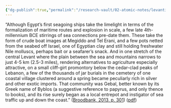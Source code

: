 ```yaml
---
{"dg-publish":true,"permalink":"/research-vault/02-atomic-notes/levantine-byblos-was-an-early-center-with-evidence-of-maritime-connection-to-egypt-and-the-wider-mediterranean/"}
---
```


“Although Egypt’s first seagoing ships take the limelight in terms of the formalization of maritime routes and explosion in scale, a few late 4th-millennium BCE stirrings of sea connections pre-date them. These take the form of crude boat images at Megiddo and Tel Erani, and a few pots netted from the seabed off Israel, one of Egyptian clay and still holding freshwater Nile molluscs, perhaps bait or a seafarer’s snack. And in one stretch of the central Levant where the plain between the sea and mountains narrows to just 4-5 km (2.5-3 miles), rendering alternatives to agriculture especially attractive, on a small cliff-girt promontory below the cedar-clad peaks of Lebanon, a few of the thousands of jar burials in the cemetery of one coastal village clustered around a spring became peculiarly rich in silver and other exotic imports. That community was Gebal, better known by its Greek name of Byblos (a suggestive reference to papyrus, and only thence to books), and its rise surely began as a local entrepot and instigator of sea traffic up and down the coast.” ([Broodbank, 2013, p. 301](zotero://select/library/items/IR54JIQG)) ([pdf](zotero://open-pdf/library/items/85K7BT2G?page=278&annotation=IECQIVCI))